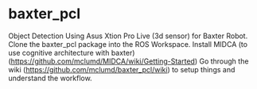 # baxter_pcl
Object Detection Using Asus Xtion Pro Live (3d sensor) for Baxter Robot.
Clone the baxter_pcl package into the ROS Workspace.
Install MIDCA (to use cognitive architecture with baxter) (https://github.com/mclumd/MIDCA/wiki/Getting-Started)
Go through the wiki (https://github.com/mclumd/baxter_pcl/wiki) to setup things and understand the workflow.
